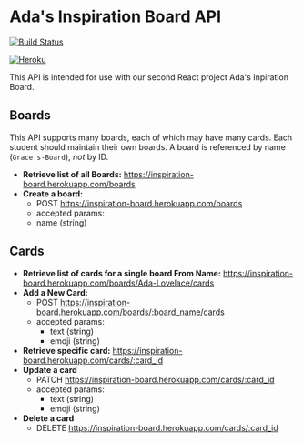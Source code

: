 # Ada's Inspiration Board API

[![Build Status](https://travis-ci.org/Ada-Developers-Academy/inspiration-board-api.svg?branch=master)](https://travis-ci.org/Ada-Developers-Academy/inspiration-board-api)

[![Heroku](https://heroku-badge.herokuapp.com/?app=inspiration-board&svg=1)](inspiration-board.herokuapp.com)

This API is intended for use with our second React project Ada's Inpiration Board.

## Boards

This API supports many boards, each of which may have many cards. Each student should maintain their own boards. A board is referenced by name (`Grace's-Board`), _not_ by ID.

- **Retrieve list of all Boards:** https://inspiration-board.herokuapp.com/boards
- **Create a board:**
  - POST https://inspiration-board.herokuapp.com/boards
  - accepted params:
  - name (string)

## Cards

- **Retrieve list of cards for a single board From Name:** https://inspiration-board.herokuapp.com/boards/Ada-Lovelace/cards
- **Add a New Card:**
  - POST https://inspiration-board.herokuapp.com/boards/:board_name/cards
  - accepted params:
    - text (string)
    - emoji (string)
- **Retrieve specific card:** https://inspiration-board.herokuapp.com/cards/:card_id
- **Update a card**
  - PATCH https://inspiration-board.herokuapp.com/cards/:card_id
  - accepted params:
    - text (string)
    - emoji (string)
- **Delete a card**
  - DELETE https://inspiration-board.herokuapp.com/cards/:card_id
